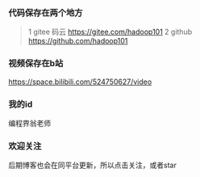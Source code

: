 ### 代码保存在两个地方
>1 gitee 码云
https://gitee.com/hadoop101
>2 github 
https://github.com/hadoop101
### 视频保存在b站
https://space.bilibili.com/524750627/video
### 我的id
编程界翁老师
### 欢迎关注
后期博客也会在同平台更新，所以点击关注，或者star